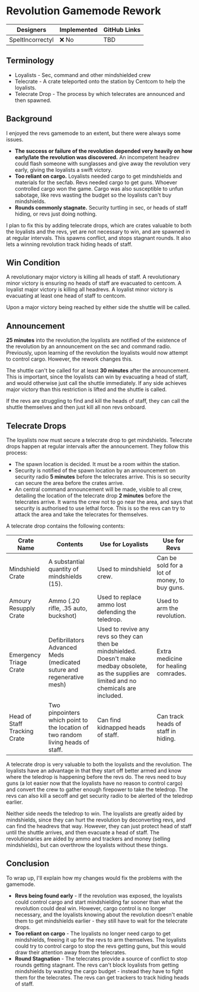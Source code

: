 # Revolution Gamemode Rework

| Designers | Implemented | GitHub Links |
|---|---|---|
| SpeltIncorrectyl | :x: No | TBD |
## Terminology
* Loyalists - Sec, command and other mindshielded crew
* Telecrate - A crate teleported onto the station by Centcom to help the loyalists.
* Telecrate Drop - The process by which telecrates are announced and then spawned.
## Background
I enjoyed the revs gamemode to an extent, but there were always some issues.
* **The success or failure of the revolution depended very heavily on how early/late the revolution was discovered.** An incompetent headrev could flash someone with sunglasses and give away the revolution very early, giving the loyalists a swift victory.
* **Too reliant on cargo.** Loyalists needed cargo to get mindshields and materials for the secfab. Revs needed cargo to get guns. Whoever controlled cargo won the game. Cargo was also susceptible to unfun sabotage, like revs wasting the budget so the loyalists can't buy mindshields.
* **Rounds commonly stagnate.** Security turtling in sec, or heads of staff hiding, or revs just doing nothing.

I plan to fix this by adding telecrate drops, which are crates valuable to both the loyalists and the revs, yet are not necessary to win, and are spawned in at regular intervals. This spawns conflict, and stops stagnant rounds. It also lets a winning revolution track hiding heads of staff.
## Win Condition
A revolutionary major victory is killing all heads of staff.
A revolutionary minor victory is ensuring no heads of staff are evacuated to centcom.
A loyalist major victory is killing all headrevs.
A loyalist minor victory is evacuating at least one head of staff to centcom.

Upon a major victory being reached by either side the shuttle will be called.
## Announcement
**25 minutes** into the revolution,the loyalists are notified of the existence of the revolution by an announcement on the sec and command radio. Previously, upon learning of the revolution the loyalists would now attempt to control cargo. However, the rework changes this.

The shuttle can't be called for at least **30 minutes** after the announcement. This is important, since the loyalists can win by evacuating a head of staff, and would otherwise just call the shuttle immediately. If any side achieves major victory than this restriction is lifted and the shuttle is called.

If the revs are struggling to find and kill the heads of staff, they can call the shuttle themselves and then just kill all non revs onboard.
## Telecrate Drops
The loyalists now must secure a telecrate drop to get mindshields. Telecrate drops happen at regular intervals after the announcement. They follow this process:
* The spawn location is decided. It must be a room within the station.
* Security is notified of the spawn location by an announcement on security radio **5 minutes** before the telecrates arrive. This is so security can secure the area before the crates arrive.
* An central command announcement will be made, visible to all crew, detailing the location of the telecrate drop **2 minutes** before the telecrates arrive. It warns the crew not to go near the area, and says that security is authorised to use lethal force. This is so the revs can try to attack the area and take the telecrates for themselves.

A telecrate drop contains the following contents:

| Crate Name | Contents | Use for Loyalists | Use for Revs |
| ---- | ---- | ---- | ---- |
| Mindshield Crate | A substantial quantity of mindshields (15). | Used to mindshield crew. | Can be sold for a lot of money, to buy guns. |
| Amoury Resupply Crate | Ammo (.20 rifle, .35 auto, buckshot) | Used to replace ammo lost defending the teledrop. | Used to arm the revolution. |
| Emergency Triage Crate | Defibrillators<br>Advanced Meds (medicated suture and regenerative mesh) | Used to revive any revs so they can then be mindshielded. Doesn't make medbay obsolete, as the supplies are limited and no chemicals are included. | Extra medicine for healing comrades. |
| Head of Staff Tracking Crate | Two pinpointers which point to the location of two random living heads of staff. | Can find kidnapped heads of staff. | Can track heads of staff in hiding. |

A telecrate drop is very valuable to both the loyalists and the revolution. The loyalists have an advantage in that they start off better armed and know where the teledrop is happening before the revs do. The revs need to buy guns (a lot easier now that the loyalists have no reason to control cargo) and convert the crew to gather enough firepower to take the teledrop. The revs can also kill a secoff and get security radio to be alerted of the teledrop earlier.

Neither side needs the teledrop to win. 
The loyalists are greatly aided by mindshields, since they can hurt the revolution by deconverting revs, and can find the headrevs that way. However, they can just protect head of staff until the shuttle arrives, and then evacuate a head of staff.
The revolutionaries are aided by ammo and trackers and money (selling mindshields), but can overthrow the loyalists without these things.

## Conclusion
To wrap up, I'll explain how my changes would fix the problems with the gamemode.
* **Revs being found early** - If the revolution was exposed, the loyalists could control cargo and start mindshielding far sooner than what the revolution could deal win. However, cargo control is no longer necessary, and the loyalists knowing about the revolution doesn't enable them to get mindshields earlier - they still have to wait for the telecrate drops.
* **Too reliant on cargo** - The loyalists no longer need cargo to get mindshields, freeing it up for the revs to arm themselves. The loyalists could try to control cargo to stop the revs getting guns, but this would draw their attention away from the telecrates.
* **Round Stagnation** - The telecrates provide a source of conflict to stop rounds getting stagnant. The revs can't block loyalists from getting mindshields by wasting the cargo budget - instead they have to fight them for the telecrates. The revs can get trackers to track hiding heads of staff.
